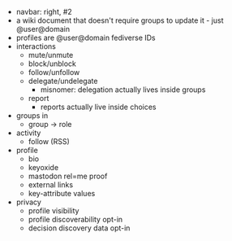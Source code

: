 - navbar: right, #2
- a wiki document that doesn't require groups to update it - just @user@domain
- profiles are @user@domain fediverse IDs
- interactions
	- mute/unmute
	- block/unblock
	- follow/unfollow
	- delegate/undelegate
		- misnomer: delegation actually lives inside groups
	- report
		- reports actually live inside choices
- groups in
	- group -> role
- activity
	- follow (RSS)
- profile
	- bio
	- keyoxide
	- mastodon rel=me proof
	- external links
	- key-attribute values
- privacy
	- profile visibility
	- profile discoverability opt-in
	- decision discovery data opt-in